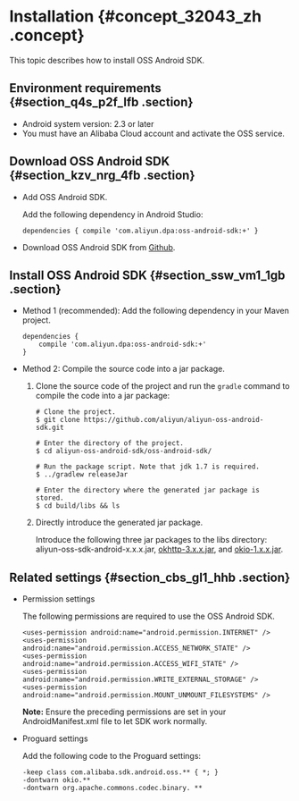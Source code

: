 # Installation {#concept_32043_zh .concept}

This topic describes how to install OSS Android SDK.

## Environment requirements {#section_q4s_p2f_lfb .section}

-   Android system version: 2.3 or later
-   You must have an Alibaba Cloud account and activate the OSS service.

## Download OSS Android SDK {#section_kzv_nrg_4fb .section}

-   Add OSS Android SDK.

    Add the following dependency in Android Studio:

    ```
    dependencies { compile 'com.aliyun.dpa:oss-android-sdk:+' }
    ```

-   Download OSS Android SDK from [Github](https://github.com/aliyun/aliyun-oss-android-sdk).

## Install OSS Android SDK {#section_ssw_vm1_1gb .section}

-   Method 1 \(recommended\): Add the following dependency in your Maven project.

    ```
    dependencies {
    	compile 'com.aliyun.dpa:oss-android-sdk:+'
    }
    
    ```

-   Method 2: Compile the source code into a jar package.
    1.  Clone the source code of the project and run the `gradle` command to compile the code into a jar package:

        ```
        # Clone the project.
        $ git clone https://github.com/aliyun/aliyun-oss-android-sdk.git
        
        # Enter the directory of the project.
        $ cd aliyun-oss-android-sdk/oss-android-sdk/
        
        # Run the package script. Note that jdk 1.7 is required.
        $ ../gradlew releaseJar
        
        # Enter the directory where the generated jar package is stored.
        $ cd build/libs && ls
        
        ```

    2.  Directly introduce the generated jar package.

        Introduce the following three jar packages to the libs directory: aliyun-oss-sdk-android-x.x.x.jar, [okhttp-3.x.x.jar](https://square.github.io/okhttp/#download), and [okio-1.x.x.jar](https://search.maven.org/remote_content?g=com.squareup.okio&a=okio&v=LATEST).


## Related settings {#section_cbs_gl1_hhb .section}

-   Permission settings

    The following permissions are required to use the OSS Android SDK.

    ```
    <uses-permission android:name="android.permission.INTERNET" />
    <uses-permission android:name="android.permission.ACCESS_NETWORK_STATE" />
    <uses-permission android:name="android.permission.ACCESS_WIFI_STATE" />
    <uses-permission android:name="android.permission.WRITE_EXTERNAL_STORAGE" />
    <uses-permission android:name="android.permission.MOUNT_UNMOUNT_FILESYSTEMS" />
    
    ```

    **Note:** Ensure the preceding permissions are set in your AndroidManifest.xml file to let SDK work normally.

-   Proguard settings

    Add the following code to the Proguard settings:

    ```
    -keep class com.alibaba.sdk.android.oss.** { *; }
    -dontwarn okio.**
    -dontwarn org.apache.commons.codec.binary. **
    
    ```


